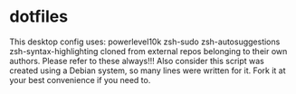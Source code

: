 # dotfiles
This desktop config uses:
powerlevel10k
zsh-sudo
zsh-autosuggestions
zsh-syntax-highlighting
cloned from external repos belonging to their own authors. Please refer to these always!!!
Also consider this script was created using a Debian system, so many lines were written for it. Fork it at your best convenience if you need to.
